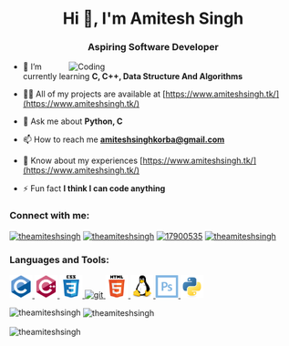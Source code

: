 <h1 align="center">Hi 👋, I'm Amitesh Singh</h1>
<h3 align="center">Aspiring Software Developer</h3>
<img align="right" alt="Coding" width="400" src="https://images.squarespace-cdn.com/content/v1/5769fc401b631bab1addb2ab/1541580611624-TE64QGKRJG8SWAIUS7NS/coding-freak.gif">

- 🌱 I’m currently learning **C, C++, Data Structure And Algorithms**

- 👨‍💻 All of my projects are available at [https://www.amiteshsingh.tk/](https://www.amiteshsingh.tk/)

- 💬 Ask me about **Python, C**

- 📫 How to reach me **amiteshsinghkorba@gmail.com**

- 📄 Know about my experiences [https://www.amiteshsingh.tk/](https://www.amiteshsingh.tk/)

- ⚡ Fun fact **I think I can code anything**

<h3 align="left">Connect with me:</h3>
<p align="left">
<a href="https://codepen.io/theamiteshsingh" target="blank"><img align="center" src="https://raw.githubusercontent.com/rahuldkjain/github-profile-readme-generator/master/src/images/icons/Social/codepen.svg" alt="theamiteshsingh" height="30" width="40" /></a>
<a href="https://twitter.com/theamiteshsingh" target="blank"><img align="center" src="https://raw.githubusercontent.com/rahuldkjain/github-profile-readme-generator/master/src/images/icons/Social/twitter.svg" alt="theamiteshsingh" height="30" width="40" /></a>
<a href="https://stackoverflow.com/users/17900535" target="blank"><img align="center" src="https://raw.githubusercontent.com/rahuldkjain/github-profile-readme-generator/master/src/images/icons/Social/stack-overflow.svg" alt="17900535" height="30" width="40" /></a>
<a href="https://instagram.com/theamiteshsingh" target="blank"><img align="center" src="https://raw.githubusercontent.com/rahuldkjain/github-profile-readme-generator/master/src/images/icons/Social/instagram.svg" alt="theamiteshsingh" height="30" width="40" /></a>
</p>

<h3 align="left">Languages and Tools:</h3>
<p align="left"> <a href="https://www.cprogramming.com/" target="_blank" rel="noreferrer"> <img src="https://raw.githubusercontent.com/devicons/devicon/master/icons/c/c-original.svg" alt="c" width="40" height="40"/> </a> <a href="https://www.w3schools.com/cpp/" target="_blank" rel="noreferrer"> <img src="https://raw.githubusercontent.com/devicons/devicon/master/icons/cplusplus/cplusplus-original.svg" alt="cplusplus" width="40" height="40"/> </a> <a href="https://www.w3schools.com/css/" target="_blank" rel="noreferrer"> <img src="https://raw.githubusercontent.com/devicons/devicon/master/icons/css3/css3-original-wordmark.svg" alt="css3" width="40" height="40"/> </a> <a href="https://git-scm.com/" target="_blank" rel="noreferrer"> <img src="https://www.vectorlogo.zone/logos/git-scm/git-scm-icon.svg" alt="git" width="40" height="40"/> </a> <a href="https://www.w3.org/html/" target="_blank" rel="noreferrer"> <img src="https://raw.githubusercontent.com/devicons/devicon/master/icons/html5/html5-original-wordmark.svg" alt="html5" width="40" height="40"/> </a> <a href="https://www.linux.org/" target="_blank" rel="noreferrer"> <img src="https://raw.githubusercontent.com/devicons/devicon/master/icons/linux/linux-original.svg" alt="linux" width="40" height="40"/> </a> <a href="https://www.photoshop.com/en" target="_blank" rel="noreferrer"> <img src="https://raw.githubusercontent.com/devicons/devicon/master/icons/photoshop/photoshop-line.svg" alt="photoshop" width="40" height="40"/> </a> <a href="https://www.python.org" target="_blank" rel="noreferrer"> <img src="https://raw.githubusercontent.com/devicons/devicon/master/icons/python/python-original.svg" alt="python" width="40" height="40"/> </a> </p>

<p><img align="left" src="https://github-readme-stats.vercel.app/api/top-langs?username=theamiteshsingh&show_icons=true&locale=en&layout=compact" alt="theamiteshsingh" /></p>

<p>&nbsp;<img align="center" src="https://github-readme-stats.vercel.app/api?username=theamiteshsingh&show_icons=true&locale=en" alt="theamiteshsingh" /></p>

<p><img align="center" src="https://github-readme-streak-stats.herokuapp.com/?user=theamiteshsingh&" alt="theamiteshsingh" /></p>
